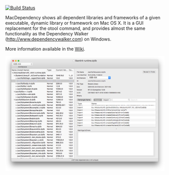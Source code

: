 [![Build Status](https://travis-ci.org/mike-lischke/macdependency.svg?branch=master)](https://travis-ci.org/mike-lischke/macdependency)

MacDependency shows all dependent libraries and frameworks of a given executable, dynamic library or framework on Mac OS X. It is a GUI replacement for the otool command, and provides almost the same functionality as the Dependency Walker (http://www.dependencywalker.com) on Windows. 

More information available in the [Wiki](wiki).

![Screenshot](images/macdependency.png)
